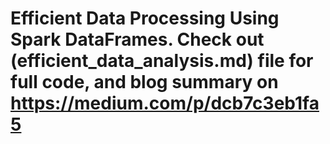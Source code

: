 # Efficient Data Processing Using Spark DataFrames. Check out (efficient_data_analysis.md) file for full code, and blog summary on https://medium.com/p/dcb7c3eb1fa5
